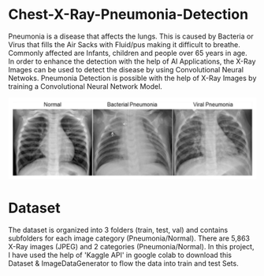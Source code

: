 # Chest-X-Ray-Pneumonia-Detection
Pneumonia is a disease that affects the lungs. This is caused by Bacteria or Virus that fills the Air Sacks with Fluid/pus making it difficult to breathe.\
Commonly affected are Infants, children and people over 65 years in age.\
In order to enhance the detection with the help of AI Applications, the X-Ray Images can be used to detect the disease by using Convolutional Neural Netwoks.
Pneumonia Detection is possible with the help of X-Ray Images by training a Convolutional Neural Network Model.

![](Images/Image.png)

# Dataset
The dataset is organized into 3 folders (train, test, val) and contains subfolders for each image category (Pneumonia/Normal). There are 5,863 X-Ray images (JPEG) and 2 categories (Pneumonia/Normal). In this project, I have used the help of 'Kaggle API' in google colab to download this Dataset & ImageDataGenerator to flow the data into train and test Sets.


